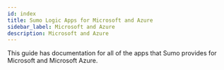 ```yaml
---
id: index
title: Sumo Logic Apps for Microsoft and Azure
sidebar_label: Microsoft and Azure
description: Microsoft and Azure
---
```


This guide has documentation for all of the apps that Sumo provides for Microsoft and Microsoft Azure.  
